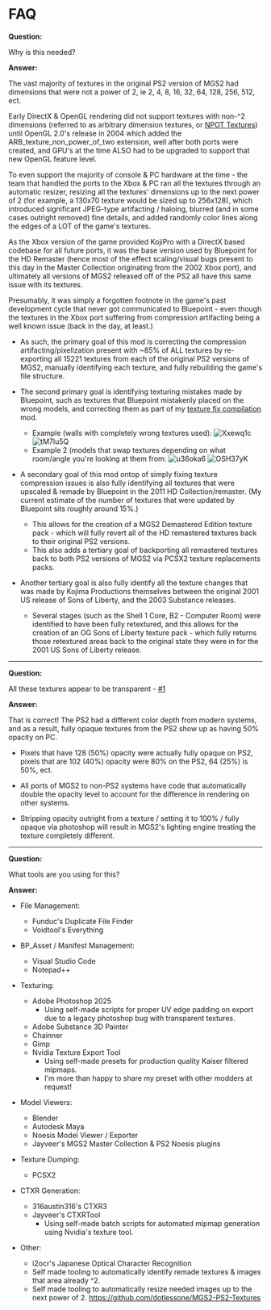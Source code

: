 # FAQ
**Question:** 

Why is this needed?

**Answer:** 

The vast majority of textures in the original PS2 version of MGS2 had dimensions that were not a power of 2, ie 2, 4, 8, 16, 32, 64, 128, 256, 512, ect. 

Early DirectX & OpenGL rendering did not support textures with non-^2 dimensions (referred to as arbitrary dimension textures, or [NPOT Textures](https://www.khronos.org/opengl/wiki/NPOT_Texture)) until OpenGL 2.0's release in 2004 which added the ARB_texture_non_power_of_two extension, well after both ports were created, and GPU's at the time ALSO had to be upgraded to support that new OpenGL feature level. 

To even support the majority of console & PC hardware at the time - the team that handled the ports to the Xbox & PC ran all the textures through an automatic resizer, resizing all the textures' dimensions up to the next power of 2 (for example, a 130x70 texture would be sized up to 256x128), 
which introduced significant JPEG-type artifacting / haloing, blurred (and in some cases outright removed) fine details, and added randomly color lines along the edges of a LOT of the game's textures. 

As the Xbox version of the game provided KojiPro with a DirectX based codebase for all future ports, it was the base version used by Bluepoint for the HD Remaster (hence most of the effect scaling/visual bugs present to this day in the Master Collection originating from the 2002 Xbox port), 
and ultimately all versions of MGS2 released off of the PS2 all have this same issue with its textures.

Presumably, it was simply a forgotten footnote in the game's past development cycle that never got communicated to Bluepoint - even though the textures in the Xbox port suffering from compression artifacting being a well known issue (back in the day, at least.)

- As such, the primary goal of this mod is correcting the compression artifacting/pixelization present with ~85% of ALL textures by re-exporting all 15221 textures from each of the original PS2 versions of MGS2, manually identifying each texture, and fully rebuilding the game's file structure.
- The second primary goal is identifying texturing mistakes made by Bluepoint, such as textures that Bluepoint mistakenly placed on the wrong models, and correcting them as part of my [texture fix compilation](https://www.nexusmods.com/metalgearsolid2mc/mods/52) mod.

    - Example (walls with completely wrong textures used):
 ![Xxewq1c](https://github.com/user-attachments/assets/b6d91b6b-bd74-48ec-86db-82df5afee206)
 ![tM7lu5Q](https://github.com/user-attachments/assets/250be26a-97a0-438c-b6aa-638e4c39d80b)
     - Example 2 (models that swap textures depending on what room/angle you're looking at them from:
       ![u36oka6](https://github.com/user-attachments/assets/017b98c7-959f-4827-816d-13efcf930c17)
       ![OSH37yK](https://github.com/user-attachments/assets/6e12644d-b528-4929-b9fe-f83224111b40)

- A secondary goal of this mod ontop of simply fixing texture compression issues is also fully identifying all textures that were upscaled & remade by Bluepoint in the 2011 HD Collection/remaster. (My current estimate of the number of textures that were updated by Bluepoint sits roughly around 15%.)
  - This allows for the creation of a MGS2 Demastered Edition texture pack - which will fully revert all of the HD remastered textures back to their original PS2 versions.
  - This also adds a tertiary goal of backporting all remastered textures back to both PS2 versions of MGS2 via PCSX2 texture replacements packs.

- Another tertiary goal is also fully identify all the texture changes that was made by Kojima Productions themselves between the original 2001 US release of Sons of Liberty, and the 2003 Substance releases.
  - Several stages (such as the Shell 1 Core, B2 - Computer Room) were identified to have been fully retextured, and this allows for the creation of an OG Sons of Liberty texture pack - which fully returns those retextured areas back to the original state they were in for the 2001 US Sons of Liberty release.
 

-------------

**Question:** 

All these textures appear to be transparent - [#1](https://github.com/dotlessone/MGS2-PS2-Textures/issues/1)

**Answer:** 

That is correct! The PS2 had a different color depth from modern systems, and as a result, fully opaque textures from the PS2 show up as having 50% opacity on PC. 
 - Pixels that have 128 (50%) opacity were actually fully opaque on PS2, pixels that are 102 (40%) opacity were 80% on the PS2, 64 (25%) is 50%, ect.

 - All ports of MGS2 to non-PS2 systems have code that automatically double the opacity level to account for the difference in rendering on other systems. 

  - Stripping opacity outright from a texture / setting it to 100% / fully opaque via photoshop will result in MGS2's lighting engine treating the texture completely different. 

-------------

**Question:** 

What tools are you using for this?

**Answer:**

- File Management:
  - Funduc's Duplicate File Finder
  - Voidtool's Everything

- BP_Asset / Manifest Management:
  - Visual Studio Code
  - Notepad++

- Texturing:
  - Adobe Photoshop 2025
    - Using self-made scripts for proper UV edge padding on export due to a legacy photoshop bug with transparent textures.
  - Adobe Substance 3D Painter
  - Chainner
  - Gimp
  - Nvidia Texture Export Tool
    - Using self-made presets for production quality Kaiser filtered mipmaps.
    - I'm more than happy to share my preset with other modders at request!

- Model Viewers:
  - Blender
  - Autodesk Maya
  - Noesis Model Viewer / Exporter
  - Jayveer's MGS2 Master Collection & PS2 Noesis plugins

- Texture Dumping:
  - PCSX2

- CTXR Generation:
  - 316austin316's CTXR3
  - Jayveer's CTXRTool
    - Using self-made batch scripts for automated mipmap generation using Nvidia's texture tool.

- Other:
  - i2ocr's Japanese Optical Character Recognition
  - Self made tooling to automatically identify remade textures & images that area already ^2.
  - Self made tooling to automatically resize needed images up to the next power of 2. https://github.com/dotlessone/MGS2-PS2-Textures
